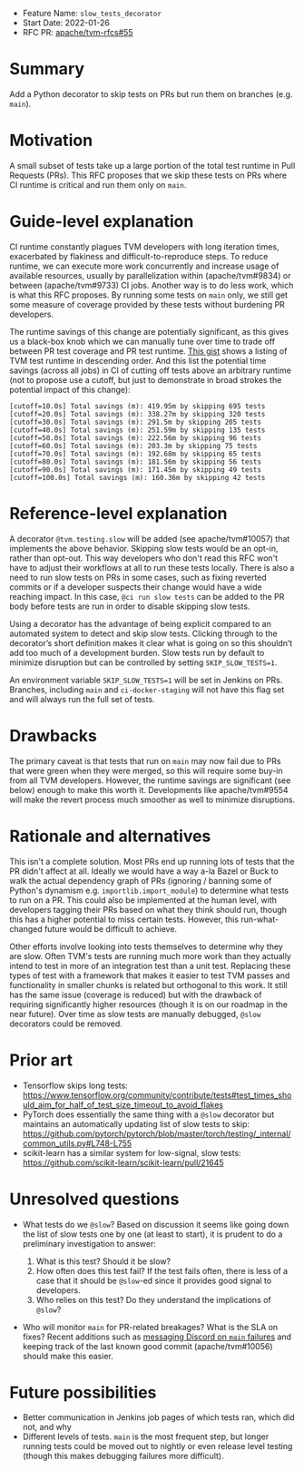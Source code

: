 - Feature Name: `slow_tests_decorator`
- Start Date: 2022-01-26
- RFC PR: [apache/tvm-rfcs#55](https://github.com/apache/tvm-rfcs/pull/55)

# Summary

[summary]: #summary

Add a Python decorator to skip tests on PRs but run them on branches (e.g. `main`).

# Motivation

[motivation]: #motivation

A small subset of tests take up a large portion of the total test runtime in Pull Requests (PRs). This RFC proposes that we skip these tests on PRs where CI runtime is critical and run them only on `main`.

# Guide-level explanation

[guide-level-explanation]: #guide-level-explanation

CI runtime constantly plagues TVM developers with long iteration times, exacerbated by flakiness and difficult-to-reproduce steps. To reduce runtime, we can execute more work concurrently and increase usage of available resources, usually by parallelization within (apache/tvm#9834) or between (apache/tvm#9733) CI jobs. Another way is to do less work, which is what this RFC proposes. By running some tests on `main` only, we still get some measure of coverage provided by these tests without burdening PR developers.

The runtime savings of this change are potentially significant, as this gives us a black-box knob which we can manually tune over time to trade off between PR test coverage and PR test runtime. [This gist](https://gist.github.com/driazati/e009f09ff44c6bc91c4d95a8e17fd6f1) shows a listing of TVM test runtime in descending order. And this list the potential time savings (across all jobs) in CI of cutting off tests above an arbitrary runtime (not to propose use a cutoff, but just to demonstrate in broad strokes the potential impact of this change):

```
[cutoff=10.0s] Total savings (m): 419.95m by skipping 695 tests
[cutoff=20.0s] Total savings (m): 338.27m by skipping 320 tests
[cutoff=30.0s] Total savings (m): 291.5m by skipping 205 tests
[cutoff=40.0s] Total savings (m): 251.59m by skipping 135 tests
[cutoff=50.0s] Total savings (m): 222.56m by skipping 96 tests
[cutoff=60.0s] Total savings (m): 203.3m by skipping 75 tests
[cutoff=70.0s] Total savings (m): 192.68m by skipping 65 tests
[cutoff=80.0s] Total savings (m): 181.56m by skipping 56 tests
[cutoff=90.0s] Total savings (m): 171.45m by skipping 49 tests
[cutoff=100.0s] Total savings (m): 160.36m by skipping 42 tests
```

# Reference-level explanation

[reference-level-explanation]: #reference-level-explanation

A decorator `@tvm.testing.slow` will be added (see apache/tvm#10057) that implements
the above behavior. Skipping slow tests would be an opt-in, rather than opt-out.
This way developers who don't read this RFC won't have to adjust their workflows
at all to run these tests locally. There is also a need to run slow tests on PRs
in some cases, such as fixing reverted commits or if a developer suspects their
change would have a wide reaching impact. In this case, `@ci run slow tests` can
be added to the PR body before tests are run in order to disable skipping slow tests.

Using a decorator has the advantage of being explicit compared to an automated system to detect and skip slow tests. Clicking through to the decorator’s short definition makes it clear what is going on so this shouldn’t add too much of a development burden. Slow tests run by default to minimize disruption but can be controlled by setting `SKIP_SLOW_TESTS=1`.

An environment variable `SKIP_SLOW_TESTS=1` will be set in Jenkins on PRs. Branches,
including `main` and `ci-docker-staging` will not have this flag set and will
always run the full set of tests.

# Drawbacks

[drawbacks]: #drawbacks

The primary caveat is that tests that run on `main` may now fail due to PRs that were green when they were merged, so this will require some buy-in from all TVM developers. However, the runtime savings are significant (see below) enough to make this worth it. Developments like apache/tvm#9554 will make the revert process much smoother as well to minimize disruptions.

# Rationale and alternatives

[rationale-and-alternatives]: #rationale-and-alternatives

This isn't a complete solution. Most PRs end up running lots of tests that the
PR didn't affect at all. Ideally we would have a way a-la Bazel or Buck to
walk the actual dependency graph of PRs (ignoring / banning some of Python's
dynamism e.g. `importlib.import_module`) to determine what tests to run on a PR.
This could also be implemented at the human level, with developers tagging their
PRs based on what they think should run, though this has a higher potential to
miss certain tests. However, this run-what-changed future would be difficult to
achieve.

Other efforts involve looking into tests themselves to determine why they are slow.
Often TVM's tests are running much more work than they actually intend to test in
more of an integration test than a unit test. Replacing these types of test with
a framework that makes it easier to test TVM passes and functionality in smaller
chunks is related but orthogonal to this work. It still has the same issue (coverage
is reduced) but with the drawback of requiring significantly higher resources (though
it is on our roadmap in the near future). Over time as slow tests are manually
debugged, `@slow` decorators could be removed.

# Prior art

[prior-art]: #prior-art

- Tensorflow skips long tests: https://www.tensorflow.org/community/contribute/tests#test_times_should_aim_for_half_of_test_size_timeout_to_avoid_flakes
- PyTorch does essentially the same thing with a `@slow` decorator but maintains
  an automatically updating list of slow tests to skip: https://github.com/pytorch/pytorch/blob/master/torch/testing/_internal/common_utils.py#L748-L755
- scikit-learn has a similar system for low-signal, slow tests: https://github.com/scikit-learn/scikit-learn/pull/21645

# Unresolved questions

[unresolved-questions]: #unresolved-questions

- What tests do we `@slow`? Based on discussion it seems like going down the list of slow tests one by one (at least to start), it is prudent to do a preliminary investigation to answer:

  1. What is this test? Should it be slow?
  2. How often does this test fail? If the test fails often, there is less of a case that it should be `@slow`-ed since it provides good signal to developers.
  3. Who relies on this test? Do they understand the implications of `@slow`?

- Who will monitor `main` for PR-related breakages? What is the SLA on fixes? Recent additions such as [messaging Discord on `main` failures](https://github.com/tlc-pack/ci-monitoring) and keeping track of the last known good commit (apache/tvm#10056) should make this easier.

# Future possibilities

[future-possibilities]: #future-possibilities

- Better communication in Jenkins job pages of which tests ran, which did not, and why
- Different levels of tests. `main` is the most frequent step, but longer running tests could be moved out to nightly or even release level testing (though this makes debugging failures more difficult).
